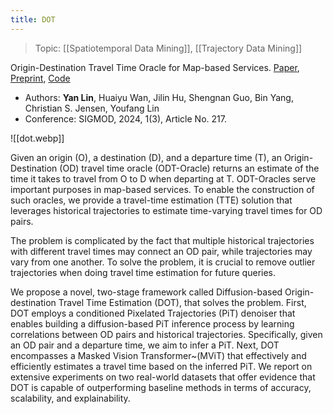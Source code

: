```yaml
---
title: DOT
---
```

> Topic: [[Spatiotemporal Data Mining]], [[Trajectory Data Mining]]

Origin-Destination Travel Time Oracle for Map-based Services. [Paper](https://dl.acm.org/doi/10.1145/3617337), [Preprint](https://arxiv.org/abs/2307.03048), [Code](https://github.com/Logan-Lin/DOT)
- Authors: **Yan Lin**, Huaiyu Wan, Jilin Hu, Shengnan Guo, Bin Yang, Christian S. Jensen, Youfang Lin
- Conference: SIGMOD, 2024, 1(3), Article No. 217.

![[dot.webp]]

Given an origin (O), a destination (D), and a departure time (T), an Origin-Destination (OD) travel time oracle (ODT-Oracle) returns an estimate of the time it takes to travel from O to D when departing at T. ODT-Oracles serve important purposes in map-based services. To enable the construction of such oracles, we provide a travel-time estimation (TTE) solution that leverages historical trajectories to estimate time-varying travel times for OD pairs.

The problem is complicated by the fact that multiple historical trajectories with different travel times may connect an OD pair, while trajectories may vary from one another. To solve the problem, it is crucial to remove outlier trajectories when doing travel time estimation for future queries.

We propose a novel, two-stage framework called Diffusion-based Origin-destination Travel Time Estimation (DOT), that solves the problem. First, DOT employs a conditioned Pixelated Trajectories (PiT) denoiser that enables building a diffusion-based PiT inference process by learning correlations between OD pairs and historical trajectories. Specifically, given an OD pair and a departure time, we aim to infer a PiT. Next, DOT encompasses a Masked Vision Transformer~(MViT) that effectively and efficiently estimates a travel time based on the inferred PiT. We report on extensive experiments on two real-world datasets that offer evidence that DOT is capable of outperforming baseline methods in terms of accuracy, scalability, and explainability.